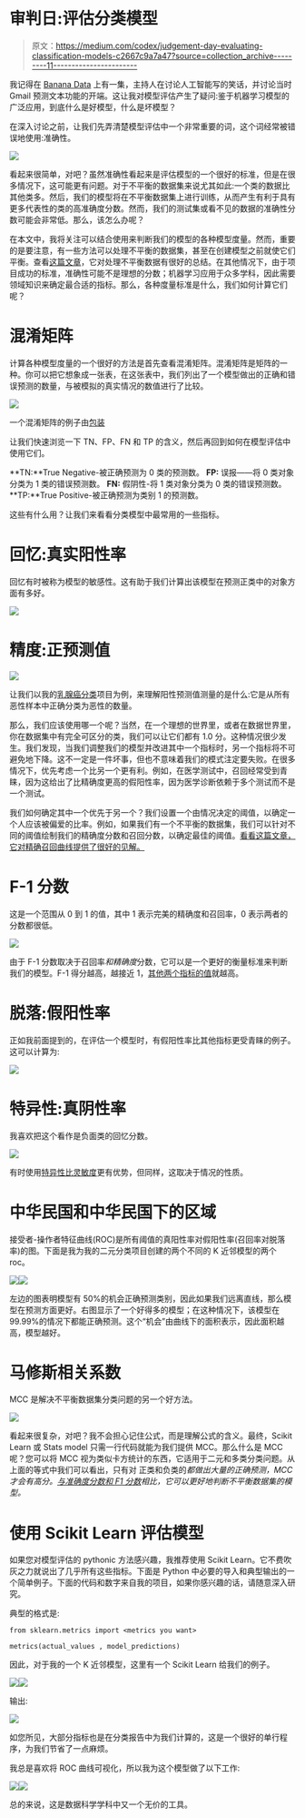 # 审判日:评估分类模型

> 原文：<https://medium.com/codex/judgement-day-evaluating-classification-models-c2667c9a7a47?source=collection_archive---------11----------------------->

我记得在 [Banana Data](https://banana-data.buzzsprout.com/) 上有一集，主持人在讨论人工智能写的笑话，并讨论当时 Gmail 预测文本功能的开端。这让我对模型评估产生了疑问:鉴于机器学习模型的广泛应用，到底什么是好模型，什么是坏模型？

在深入讨论之前，让我们先弄清楚模型评估中一个非常重要的词，这个词经常被错误地使用:准确性。

![](img/6337198817260d5252af622515163e98.png)

看起来很简单，对吧？虽然准确性看起来是评估模型的一个很好的标准，但是在很多情况下，这可能更有问题。对于不平衡的数据集来说尤其如此:一个类的数据比其他类多。然后，我们的模型将在不平衡数据集上进行训练，从而产生有利于具有更多代表性的类的高准确度分数。然而，我们的测试集或看不见的数据的准确性分数可能会非常低。那么，该怎么办呢？

在本文中，我将关注可以结合使用来判断我们的模型的各种模型度量。然而，重要的是要注意，有一些方法可以处理不平衡的数据集，甚至在创建模型之前就使它们平衡。查看[这篇文章](https://developers.google.com/machine-learning/data-prep/construct/sampling-splitting/imbalanced-data#:~:text=An%20effective%20way%20to%20handle,of%20the%20majority%20class%20examples.)，它对处理不平衡数据有很好的总结。在其他情况下，由于项目成功的标准，准确性可能不是理想的分数；机器学习应用于众多学科，因此需要领域知识来确定最合适的指标。那么，各种度量标准是什么，我们如何计算它们呢？

# 混淆矩阵

计算各种模型度量的一个很好的方法是首先查看混淆矩阵。混淆矩阵是矩阵的一种。你可以把它想象成一张表，在这张表中，我们列出了一个模型做出的正确和错误预测的数量，与被模拟的真实情况的数值进行了比较。

![](img/72ee1d4b02c873cc4b2ec84743ddeeca.png)

一个混淆矩阵的例子由[包装](https://subscription.packtpub.com/book/data/9781838555078/6/ch06lvl1sec34/confusion-matrix)

让我们快速浏览一下 TN、FP、FN 和 TP 的含义，然后再回到如何在模型评估中使用它们。

**TN:**True Negative-被正确预测为 0 类的预测数。
**FP:** 误报——将 0 类对象分类为 1 类的错误预测数。
**FN:** 假阴性-将 1 类对象分类为 0 类的错误预测数。
**TP:**True Positive-被正确预测为类别 1 的预测数。

这些有什么用？让我们来看看分类模型中最常用的一些指标。

# 回忆:真实阳性率

回忆有时被称为模型的敏感性。这有助于我们计算出该模型在预测正类中的对象方面有多好。

![](img/137756cd3033bf5baa3c575ea75c9ad6.png)

# 精度:正预测值

![](img/f14143ffb8b1099dac34a6eaca25482c.png)

让我们以我的[乳腺癌分类](https://github.com/iban121/Springboard/blob/main/CapstoneProject_2/Notebooks/Preprocessing%20and%20Modelling.ipynb)项目为例，来理解阳性预测值测量的是什么:它是从所有恶性样本中正确分类为恶性的数量。

那么，我们应该使用哪一个呢？当然，在一个理想的世界里，或者在数据世界里，你在数据集中有完全可区分的类，我们可以让它们都有 1.0 分。这种情况很少发生。我们发现，当我们调整我们的模型并改进其中一个指标时，另一个指标将不可避免地下降。这不一定是一件坏事，但也不意味着我们的模式注定要失败。在很多情况下，优先考虑一个比另一个更有利。例如，在医学测试中，召回经常受到青睐，因为这给出了比精确度更高的假阳性率，因为医学诊断依赖于多个测试而不是一个测试。

我们如何确定其中一个优先于另一个？我们设置一个由情况决定的阈值，以确定一个人应该被偏爱的比率。例如，如果我们有一个不平衡的数据集，我们可以针对不同的阈值绘制我们的精确度分数和召回分数，以确定最佳的阈值。[看看这篇文章，它对精确召回曲线提供了很好的见解。](https://classeval.wordpress.com/introduction/introduction-to-the-precision-recall-plot/)

# F-1 分数

这是一个范围从 0 到 1 的值，其中 1 表示完美的精确度和召回率，0 表示两者的分数都很低。

![](img/652008c70033ed0a4395ce4a1b7c088b.png)

由于 F-1 分数取决于召回率*和精确度*分数，它可以是一个更好的衡量标准来判断我们的模型。F-1 得分越高，越接近 1，[其他两个指标的值](https://towardsdatascience.com/a-look-at-precision-recall-and-f1-score-36b5fd0dd3ec#:~:text=Some%20advantages%20of%20F1%2Dscore,metric%20across%20positive%2Fnegative%20samples.)就越高。

# 脱落:假阳性率

正如我前面提到的，在评估一个模型时，有假阳性率比其他指标更受青睐的例子。这可以计算为:

![](img/e5369efe3c44f7fbeba92074bb249e68.png)

# 特异性:真阴性率

我喜欢把这个看作是负面类的回忆分数。

![](img/cf81835040bc214ff28fe6496570ab36.png)

有时使用[特异性比灵敏度](https://vitalflux.com/ml-metrics-sensitivity-vs-specificity-difference/)更有优势，但同样，这取决于情况的性质。

# 中华民国和中华民国下的区域

接受者-操作者特征曲线(ROC)是所有阈值的真阳性率对假阳性率(召回率对脱落率)的图。下面是我为我的二元分类项目创建的两个不同的 K 近邻模型的两个 roc。

![](img/4a7afd531180ced654ae25719db54c39.png)![](img/8650821643078349937cee78953a9a6f.png)

左边的图表明模型有 50%的机会正确预测类别，因此如果我们远离直线，那么模型在预测方面更好。右图显示了一个好得多的模型；在这种情况下，该模型在 99.99%的情况下都能正确预测。这个“机会”由曲线下的面积表示，因此面积越高，模型越好。

# 马修斯相关系数

MCC 是解决不平衡数据集分类问题的另一个好方法。

![](img/0ed5ab3a9cd4d44acd958b2159b145f4.png)

看起来很复杂，对吧？我不会担心记住公式，而是理解公式的含义。最终，Scikit Learn 或 Stats model 只需一行代码就能为我们提供 MCC。那么什么是 MCC 呢？您可以将 MCC 视为类似卡方统计的东西，它适用于二元和多类分类问题。从上面的等式中我们可以看出，只有对 正类和负类的*都做出大量的正确预测，MCC 才会有高分。[与准确度分数和 F1 分数](https://bmcgenomics.biomedcentral.com/articles/10.1186/s12864-019-6413-7#:~:text=As%20we%20explained%20earlier%2C%20the,any%20class%20balance%20or%20imbalance.)相比，它可以更好地判断不平衡数据集的模型。*

# 使用 Scikit Learn 评估模型

如果您对模型评估的 pythonic 方法感兴趣，我推荐使用 Scikit Learn。它不费吹灰之力就说出了几乎所有这些指标。下面是 Python 中必要的导入和典型输出的一个简单例子。下面的代码和数字来自我的项目，如果你感兴趣的话，请随意深入研究。

典型的格式是:

```
from sklearn.metrics import <metrics you want>

metrics(actual_values , model_predictions)
```

因此，对于我的一个 K 近邻模型，这里有一个 Scikit Learn 给我们的例子。

![](img/2ba6d67e89d0284603565da7fb198170.png)![](img/4e16f42b1d11c0810455991460591f50.png)

输出:

![](img/9c54e875dc92a46b3022e088d450f09f.png)

如您所见，大部分指标也是在分类报告中为我们计算的，这是一个很好的单行程序，为我们节省了一点麻烦。

我总是喜欢将 ROC 曲线可视化，所以我为这个模型做了以下工作:

![](img/6dcb3bfb8f6732d05937d2dcb14a8f32.png)![](img/c9e9a27305d4a372932d6f92bc73f937.png)

总的来说，这是数据科学学科中又一个无价的工具。